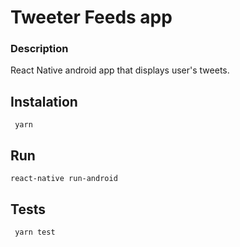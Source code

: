 # Tweeter Feeds app
### Description
React Native android app that displays user's tweets.

## Instalation
```
 yarn
  ```

## Run
```
react-native run-android
```

## Tests
```
 yarn test
 ```

